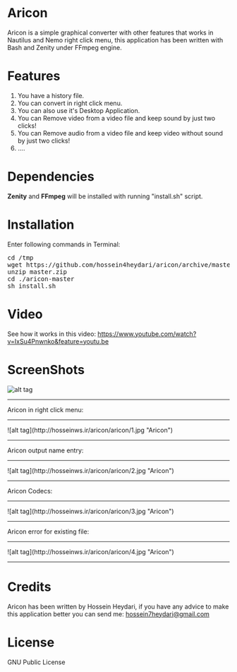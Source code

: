 # Aricon
Aricon is a simple graphical converter with other features that works in Nautilus and Nemo right click menu, this application has been written with Bash and Zenity under FFmpeg engine.
# Features
1. You have a history file.
2. You can convert in right click menu.
3. You can also use it's Desktop Application.
4. You can Remove video from a video file and keep sound by just two clicks!
5. You can Remove audio from a video file and keep video without sound by just two clicks!
6. ....


# Dependencies
<b>Zenity</b> and <b>FFmpeg</b> will be installed with running "install.sh" script.
# Installation
Enter following commands in Terminal:

<pre>
cd /tmp
wget https://github.com/hossein4heydari/aricon/archive/master.zip
unzip master.zip
cd ./aricon-master
sh install.sh
</pre>
# Video
See how it works in this video: https://www.youtube.com/watch?v=IxSu4Pnwnko&feature=youtu.be
# ScreenShots
![alt tag](http://hosseinws.ir/aricon/aricon/6.jpg "Aricon")
<hr>
Aricon in right click menu:
<hr>
![alt tag](http://hosseinws.ir/aricon/aricon/1.jpg "Aricon")
<hr>
Aricon output name entry:

<hr>
![alt tag](http://hosseinws.ir/aricon/aricon/2.jpg "Aricon")
<hr>
Aricon Codecs:
<hr>
![alt tag](http://hosseinws.ir/aricon/aricon/3.jpg "Aricon")
<hr>
Aricon error for existing file:
<hr>
![alt tag](http://hosseinws.ir/aricon/aricon/4.jpg "Aricon")
<hr>

# Credits
Aricon has been written by Hossein Heydari, if you have any advice to make this application better you can send me: hossein7heydari@gmail.com

# License
GNU Public License
